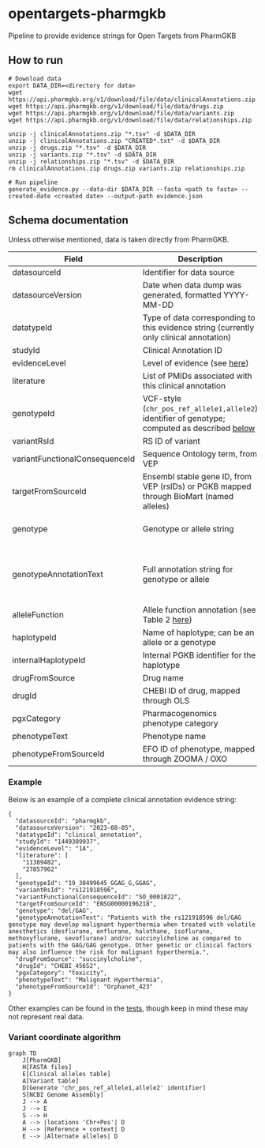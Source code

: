 # opentargets-pharmgkb
Pipeline to provide evidence strings for Open Targets from PharmGKB

## How to run
```
# Download data
export DATA_DIR=<directory for data>
wget https://api.pharmgkb.org/v1/download/file/data/clinicalAnnotations.zip
wget https://api.pharmgkb.org/v1/download/file/data/drugs.zip
wget https://api.pharmgkb.org/v1/download/file/data/variants.zip
wget https://api.pharmgkb.org/v1/download/file/data/relationships.zip

unzip -j clinicalAnnotations.zip "*.tsv" -d $DATA_DIR
unzip -j clinicalAnnotations.zip "CREATED*.txt" -d $DATA_DIR
unzip -j drugs.zip "*.tsv" -d $DATA_DIR
unzip -j variants.zip "*.tsv" -d $DATA_DIR
unzip -j relationships.zip "*.tsv" -d $DATA_DIR
rm clinicalAnnotations.zip drugs.zip variants.zip relationships.zip

# Run pipeline
generate_evidence.py --data-dir $DATA_DIR --fasta <path to fasta> --created-date <created date> --output-path evidence.json
```

## Schema documentation

Unless otherwise mentioned, data is taken directly from PharmGKB.

Field | Description | Example
--|--|--
datasourceId | Identifier for data source | `"pharmgkb"`
datasourceVersion | Date when data dump was generated, formatted YYYY-MM-DD | `"2023-08-05"`
datatypeId | Type of data corresponding to this evidence string (currently only clinical annotation) | `"clinical_annotation"`
studyId | Clinical Annotation ID | `"1449309937"`
evidenceLevel |  Level of evidence (see [here](https://www.pharmgkb.org/page/clinAnnLevels)) | `"1A"`
literature | List of PMIDs associated with this clinical annotation | `["11389482", "27857962"]`
genotypeId | VCF-style (`chr_pos_ref_allele1,allele2`) identifier of genotype; computed as described [below](#variant-coordinate-computation) | `"19_38499645_GGAG_G,GGAG"`
variantRsId | RS ID of variant | `"rs121918596"`
variantFunctionalConsequenceId | Sequence Ontology term, from VEP | `"SO_0001822"`
targetFromSourceId | Ensembl stable gene ID, from VEP (rsIDs) or PGKB mapped through BioMart (named alleles) | `"ENSG00000196218"`
genotype | Genotype or allele string | SNP `"TA"`, indel `"del/GAG"`, repeat `"(CA)16/(CA)17"`, named allele `"*6"`
genotypeAnnotationText | Full annotation string for genotype or allele | `"Patients with the rs121918596 del/GAG genotype may develop malignant hyperthermia when treated with volatile anesthetics [...]"`
alleleFunction | Allele function annotation (see Table 2 [here](https://www.ncbi.nlm.nih.gov/pmc/articles/PMC5253119/)) | `"Decreased function"`
haplotypeId | Name of haplotype; can be an allele or a genotype | `"CYP2B6*6"` or `"GSTT1 non-null/non-null"`
internalHaplotypeId | Internal PGKB identifier for the haplotype | `"PA165818762"`
drugFromSource | Drug name | `"succinylcholine"`
drugId | CHEBI ID of drug, mapped through OLS | `"CHEBI_45652"`
pgxCategory | Pharmacogenomics phenotype category | `"toxicity"`
phenotypeText | Phenotype name | `"Malignant Hyperthermia"`
phenotypeFromSourceId | EFO ID of phenotype, mapped through ZOOMA / OXO | `"Orphanet_423"`

### Example
Below is an example of a complete clinical annotation evidence string:
```
{
  "datasourceId": "pharmgkb",
  "datasourceVersion": "2023-08-05",
  "datatypeId": "clinical_annotation",
  "studyId": "1449309937",
  "evidenceLevel": "1A",
  "literature": [
    "11389482",
    "27857962"
  ],
  "genotypeId": "19_38499645_GGAG_G,GGAG",
  "variantRsId": "rs121918596",
  "variantFunctionalConsequenceId": "SO_0001822",
  "targetFromSourceId": "ENSG00000196218",
  "genotype": "del/GAG",
  "genotypeAnnotationText": "Patients with the rs121918596 del/GAG genotype may develop malignant hyperthermia when treated with volatile anesthetics (desflurane, enflurane, halothane, isoflurane, methoxyflurane, sevoflurane) and/or succinylcholine as compared to patients with the GAG/GAG genotype. Other genetic or clinical factors may also influence the risk for malignant hyperthermia.",
  "drugFromSource": "succinylcholine",
  "drugId": "CHEBI_45652",
  "pgxCategory": "toxicity",
  "phenotypeText": "Malignant Hyperthermia",
  "phenotypeFromSourceId": "Orphanet_423"
}
```
Other examples can be found in the [tests](tests/resources/expected_output.json), though keep in mind these may not represent real data.

### Variant coordinate algorithm

```mermaid
graph TD
    J[PharmGKB]
    H[FASTA files]
    E[Clinical alleles table]
    A[Variant table]    
    D[Generate 'chr_pos_ref_allele1,allele2' identifier]
    S[NCBI Genome Assembly]
    J --> A
    J --> E
    S --> H
    A --> |locations 'Chr+Pos'| D
    H --> |Reference + context| D
    E --> |Alternate alleles| D
```
